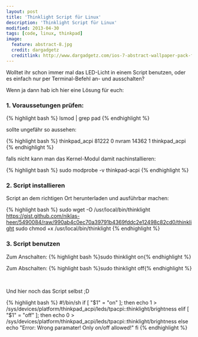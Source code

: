 ```yaml
---
layout: post
title: 'Thinklight Script für Linux'
description: 'Thinklight Script für Linux'
modified: 2013-04-30
tags: [code, linux, thinkpad]
image:
  feature: abstract-8.jpg
  credit: dargadgetz
  creditlink: http://www.dargadgetz.com/ios-7-abstract-wallpaper-pack-for-iphone-5-and-ipod-touch-retina/
---
```


Wolltet ihr schon immer mal das LED-Licht in einem Script benutzen, oder es einfach nur per Terminal-Befehl an- und ausschalten?

Wenn ja dann hab ich hier eine Lösung für euch:

### 1. Voraussetungen prüfen:

{% highlight bash %}
    lsmod | grep pad
{% endhighlight %}

sollte ungefähr so aussehen:


{% highlight bash %}
thinkpad_acpi          81222  0 
nvram                  14362  1 thinkpad_acpi
{% endhighlight %}

falls nicht kann man das Kernel-Modul damit nachinstallieren:

{% highlight bash %}
sudo modprobe -v thinkpad-acpi
{% endhighlight %}

### 2. Script installieren

Script an dem richtigen Ort herunterladen und ausführbar machen:

{% highlight bash %}
sudo wget -O /usr/local/bin/thinklight https://gist.github.com/niklas-heer/5490084/raw/990ab4c0ec70a39791b4369fddc2e12498c82cd0/thinklight
sudo chmod +x /usr/local/bin/thinklight
{% endhighlight %}

### 3. Script benutzen

Zum Anschalten:
{% highlight bash %}sudo thinklight on{% endhighlight %}

Zum Abschalten:
{% highlight bash %}sudo thinklight off{% endhighlight %}

 

Und hier noch das Script selbst ;D

{% highlight bash %}
#!/bin/sh
if [ "$1" = "on" ]; then
    echo 1 > /sys/devices/platform/thinkpad_acpi/leds/tpacpi::thinklight/brightness 
elif [ "$1" = "off" ]; then
    echo 0 > /sys/devices/platform/thinkpad_acpi/leds/tpacpi::thinklight/brightness 
else
    echo "Error: Wrong paramater! Only on/off allowed!"
fi
{% endhighlight %}

